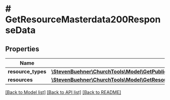 # # GetResourceMasterdata200ResponseData

## Properties

Name | Type | Description | Notes
------------ | ------------- | ------------- | -------------
**resource_types** | [**\StevenBuehner\ChurchTools\Model\GetPublicgroup200ResponseDataInformationGroupCategory[]**](GetPublicgroup200ResponseDataInformationGroupCategory.md) |  | [optional]
**resources** | [**\StevenBuehner\ChurchTools\Model\GetResourceMasterdata200ResponseDataResourcesInner[]**](GetResourceMasterdata200ResponseDataResourcesInner.md) |  | [optional]

[[Back to Model list]](../../README.md#models) [[Back to API list]](../../README.md#endpoints) [[Back to README]](../../README.md)
